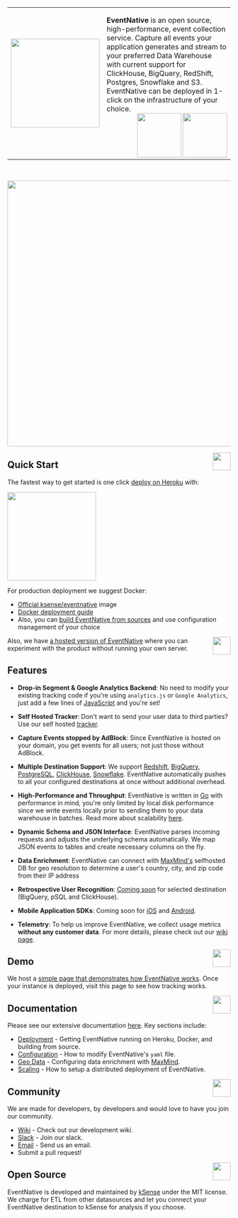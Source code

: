 <table><tr><td><img width="200"  src="https://github.com/jitsucom/eventnative/blob/master/artwork/logo-256x256.png?raw=true"></td><td>

**EventNative** is an open source, high-performance, event collection service. Capture all events your application generates and stream to your preferred Data Warehouse with current support for ClickHouse, BigQuery, RedShift, Postgres, Snowflake and S3. EventNative can be deployed in 1-click on the infrastructure of your choice.<br>
   <a href="https://circleci.com/gh/jitsucom/eventnative/tree/master"><img align="right" width="100" src="https://circleci.com/gh/jitsucom/eventnative/tree/master.svg?style=svg&circle-token=52a01ca8af325a73c950df2aa1953f68933383c3"></a> <a href=#><img align="right" width="100" src="https://raw.githubusercontent.com/jitsucom/eventnative/master/artwork/go.png"></a></td></tr></table><br><p align="center"><img width="600px" src="https://raw.githubusercontent.com/jitsucom/eventnative/master/artwork/en-video.gif"></p>
   
<a href="#"><img align="right" src="https://raw.githubusercontent.com/jitsucom/eventnative/master/artwork/quick-n.png" width="40px"></a>
## Quick Start
The fastest way to get started is one click [deploy on Heroku](https://docs.eventnative.org/deployment/deploy-on-heroku) with:

<a href="https://heroku.com/deploy?template=https://github.com/jitsucom/eventnative"><img src="https://raw.githubusercontent.com/jitsucom/eventnative/7eb28378b252ac7c3209457ca3766be806085e41/artwork/heroku.svg" width="200px" /></a>

For production deployment we suggest Docker:
 * [Official ksense/eventnative](https://hub.docker.com/r/ksense/eventnative) image
 * [Docker deployment guide](https://docs.eventnative.org/deployment/deploy-with-docker)
 * Also, you can [build EventNative from sources](https://docs.eventnative.org/deployment/build-from-sources) and use configuration management of your choice


<a href="#"><img align="right" src="https://raw.githubusercontent.com/jitsucom/eventnative/master/artwork/feat-n.png" width="40px" /></a>

Also, we have <a href="https://app.eventnative.com/#/register">a hosted version of EventNative</a> where you can experiment with the product without running your own server.

## Features
 * **Drop-in Segment & Google Analytics Backend**: No need to modify your existing tracking code if you're using `analytics.js` or `Google Analytics`, just add a few lines of [JavaScript](https://docs.eventnative.org/javascript-reference/direct-tracking) and you're set!
 
 * **Self Hosted Tracker**: Don't want to send your user data to third parties? Use our self hosted [tracker](https://docs.eventnative.org/javascript-reference).
 
 * **Capture Events stopped by AdBlock**: Since EventNative is hosted on your domain, you get events for all users; not just those without AdBlock.

 * **Multiple Destination Support**: We support [Redshift](https://docs.eventnative.org/quick-start), [BigQuery](https://docs.eventnative.org/quick-start), [PostgreSQL](https://www.postgresql.org/), [ClickHouse](https://clickhouse.tech/), [Snowflake](https://www.snowflake.com/). EventNative automatically pushes to all your configured destinations at once without additional overhead.
 
 * **High-Performance and Throughput**: EventNative is written in [Go](https://golang.org/) with performance in mind, you're only limited by local disk performance since we write events locally prior to sending them to your data warehouse in batches. Read more about scalability [here](https://docs.eventnative.org/scaling-eventnative).
 
 * **Dynamic Schema and JSON Interface**: EventNative parses incoming requests and adjusts the underlying schema automatically. We map JSON events to tables and create necessary columns on the fly.
 
 * **Data Enrichment**: EventNative can connect with [MaxMind's](https://www.maxmind.com/en/home) selfhosted DB for geo resolution to determine a user's country, city, and zip code from their IP address
   
 * **Retrospective User Recognition**: [Coming soon](https://github.com/jitsucom/eventnative/issues/25) for selected destination (BigQuery, pSQL and ClickHouse).
 
 * **Mobile Application SDKs**: Coming soon for [iOS](https://github.com/jitsucom/eventnative/issues/4) and [Android](https://github.com/jitsucom/eventnative/issues/5).
 
 * **Telemetry**: To help us improve EventNative, we collect usage metrics **without any customer data**. For more details, please check out our [wiki page](https://github.com/jitsucom/eventnative/wiki/Telemetry).


<a href="#"><img align="right" src="https://raw.githubusercontent.com/jitsucom/eventnative/master/artwork/demo-n.png" width="40px" /></a>
## Demo

We host a [simple page that demonstrates how EventNative works](https://track-demo.ksense.co/). Once your instance is deployed, visit this page to see how tracking works.

<a href="#"><img align="right" src="https://raw.githubusercontent.com/jitsucom/eventnative/master/artwork/doc-n.png" width="40px" /></a>

## Documentation

Please see our extensive documentation [here](https://docs.eventnative.org/). Key sections include:
 * [Deployment](https://docs.eventnative.org/deployment) - Getting EventNative running on Heroku, Docker, and building from source.
 * [Configuration](https://docs.eventnative.org/configuration) - How to modify EventNative's `yaml` file. 
 * [Geo Data](https://docs.eventnative.org/geo-data-resolution) - Configuring data enrichment with [MaxMind](https://www.maxmind.com/en/home).
 * [Scaling](https://docs.eventnative.org/scaling-eventnative) - How to setup a distributed deployment of EventNative. 
 

<a href="#"><img align="right" src="https://raw.githubusercontent.com/jitsucom/eventnative/master/artwork/com-n.png" width="40px" /></a>
##  Community
We are made for developers, by developers and would love to have you join our community.
 * [Wiki](https://github.com/jitsucom/eventnative/wiki) - Check out our development wiki.
 * [Slack](https://join.slack.com/t/eventnative/shared_invite/zt-ick4jl3k-Hj1SYVHCyJrZmyJAzaO~Uw) - Join our slack.
 * [Email](mailto:team@eventnative.org) - Send us an email.
 * Submit a pull request!


<a href="#"><img align="right" src="https://raw.githubusercontent.com/jitsucom/eventnative/bb6a40cc5f0a84d29b270f510ea4f632f3314e71/artwork/ksense-logo.svg" width="40px" /></a>
## Open Source

EventNative is developed and maintained by [kSense](https://ksense.io/) under the MIT license. We charge for ETL from other datasources and let you connect your EventNative destination to kSense for analysis if you choose.
